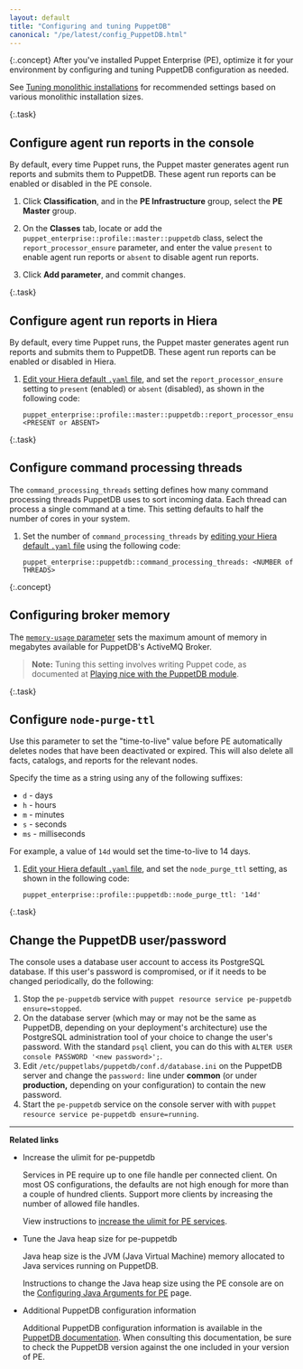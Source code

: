 ```yaml
---
layout: default
title: "Configuring and tuning PuppetDB"
canonical: "/pe/latest/config_PuppetDB.html"
---
```


{:.concept}
After you've installed Puppet Enterprise (PE), optimize it for your environment by configuring and tuning PuppetDB configuration as needed.

See [Tuning monolithic installations](./config_monolithic.html) for recommended settings based on various monolithic installation sizes.

{:.task}
## Configure agent run reports in the console

By default, every time Puppet runs, the Puppet master generates agent run reports and submits them to PuppetDB. These agent run reports can be enabled or disabled in the PE console.

1. Click **Classification**, and in the **PE Infrastructure** group, select the **PE Master** group.

2. On the **Classes** tab, locate or add the `puppet_enterprise::profile::master::puppetdb` class, select the `report_processor_ensure` parameter, and enter the value `present` to enable agent run reports or `absent` to disable agent run reports.

3. Click **Add parameter**, and commit changes.

{:.task}
## Configure agent run reports in Hiera

By default, every time Puppet runs, the Puppet master generates agent run reports and submits them to PuppetDB. These agent run reports can be enabled or disabled in Hiera.

1. [Edit your Hiera default `.yaml` file](./config_intro.html#configure-settings-with-hiera), and set the `report_processor_ensure` setting to `present` (enabled) or `absent` (disabled), as shown in the following code:

   ~~~
   puppet_enterprise::profile::master::puppetdb::report_processor_ensure: <PRESENT or ABSENT>
   ~~~

{:.task}
## Configure command processing threads

The `command_processing_threads` setting defines how many command processing threads PuppetDB uses to sort incoming data. Each thread can process a single command at a time. This setting defaults to half the number of cores in your system.

1. Set the number of `command_processing_threads` by [editing your Hiera default `.yaml` file](./config_intro.html#configure-settings-with-hiera) using the following code:

   ~~~
   puppet_enterprise::puppetdb::command_processing_threads: <NUMBER of THREADS>
   ~~~

{:.concept}
## Configuring broker memory

The [`memory-usage` parameter]({{puppetdb}}/configure.html#memory-usage) sets the maximum amount of memory in megabytes available for PuppetDB's ActiveMQ Broker.

> **Note:** Tuning this setting involves writing Puppet code, as documented at [Playing nice with the PuppetDB module]({{puppetdb}}/configure.html#playing-nice-with-the-puppetdb-module).

{:.task}
## Configure `node-purge-ttl`

Use this parameter to set the "time-to-live" value before PE automatically deletes nodes that have been deactivated or expired. This will also delete all facts, catalogs, and reports for the relevant nodes.

Specify the time as a string using any of the following suffixes:

- `d`  - days
- `h`  - hours
- `m`  - minutes
- `s`  - seconds
- `ms` - milliseconds

For example, a value of `14d` would set the time-to-live to 14 days.

1. [Edit your Hiera default `.yaml` file](./config_intro.html#configure-settings-with-hiera), and set the `node_purge_ttl` setting, as shown in the following code:

   ~~~
   puppet_enterprise::profile::puppetdb::node_purge_ttl: '14d'
   ~~~

{:.task}
## Change the PuppetDB user/password

The console uses a database user account to access its PostgreSQL database. If this user's password is compromised, or if it needs to be changed periodically, do the following:

1. Stop the `pe-puppetdb` service with `puppet resource service pe-puppetdb ensure=stopped`.
2. On the database server (which may or may not be the same as PuppetDB, depending on your deployment's architecture) use the PostgreSQL administration tool of your choice to change the user's password. With the standard `psql` client, you can do this with `ALTER USER console PASSWORD '<new password>';`.
3. Edit `/etc/puppetlabs/puppetdb/conf.d/database.ini` on the PuppetDB server and change the `password:` line under __common__ (or under __production,__ depending on your configuration) to contain the new password.
4. Start the `pe-puppetdb` service on the console server with with `puppet resource service pe-puppetdb ensure=running`.



*******

**Related links**

- Increase the ulimit for pe-puppetdb

    Services in PE require up to one file handle per connected client. On most OS configurations, the defaults are not high enough for more than a couple of hundred clients. Support more clients by increasing the number of allowed file handles.

    View instructions to [increase the ulimit for PE services](./config_ulimit.html).

- Tune the Java heap size for pe-puppetdb

   Java heap size is the JVM (Java Virtual Machine) memory allocated to Java services running on PuppetDB.

    Instructions to change the Java heap size using the PE console are on the [Configuring Java Arguments for PE](./config_java_args.html#pe-console-service) page.

- Additional PuppetDB configuration information

  Additional PuppetDB configuration information is available in the [PuppetDB documentation]({{puppetdb}}/configure.html). When consulting this documentation, be sure to check the PuppetDB version against the one included in your version of PE.